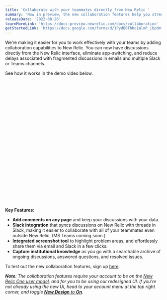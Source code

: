 ```yaml
---
title: 'Collaborate with your teammates directly from New Relic ' 
summary: 'Now in preview, the new collaboration features help you streamline your workflow and resolve issues faster by keeping discussions along-side your data.' 
releaseDate: '2022-08-26' 
learnMoreLink: 'https://docs-preview.newrelic.com/docs/collaboration' 
getStartedLink: 'https://docs.google.com/forms/d/1PydB0Thho1WlmP_ibpdmfr8XxWh831zZMldW5Ua7z4E/viewform?edit_requested%3Dtrue&sa=D&source=docs&ust=1661358843794288&usg=AOvVaw3rDw6FOHcodTKEWceBhwfr'
---
```

We’re making it easier for you to work effectively with your teams by adding collaboration capabilities to New Relic. You can now have discussions directly from the New Relic interface, eliminate app-switching, and reduce delays associated with fragmented discussions in emails and multiple Slack or Teams channels.

See how it works in the demo video below.

<script src="https://fast.wistia.com/embed/medias/m4b6y854wi.jsonp" async></script><script src="https://fast.wistia.com/assets/external/E-v1.js" async></script><div class="wistia_embed wistia_async_m4b6y854wi" style="height:394px;position:relative;width:700px"><div class="wistia_swatch" style="height:100%;left:0;opacity:0;overflow:hidden;position:absolute;top:0;transition:opacity 200ms;width:100%;"><img src="https://fast.wistia.com/embed/medias/m4b6y854wi/swatch" style="filter:blur(5px);height:100%;object-fit:contain;width:100%;" alt="" aria-hidden="true" onload="this.parentNode.style.opacity=1;" /></div></div>

**Key Features:**
* **Add comments on any page** and keep your discussions with your data.
* **Slack integration** that syncs discussions on New Relic with threads in Slack, making it easier to collaborate with all of your teammates even outside New Relic. (MS Teams coming soon.)
* **Integrated screenshot tool** to highlight problem areas, and effortlessly share them via email and Slack in a few clicks.
* **Capture institutional knowledge** as you go with a searchable archive of ongoing discussions, answered questions, and resolved issues. 

To test out the new collaboration features, sign up [here](https://docs.google.com/forms/d/1PydB0Thho1WlmP_ibpdmfr8XxWh831zZMldW5Ua7z4E/viewform?edit_requested=true). 

_**Note**: The collaboration features require your account to be on the [New Relic One user model](https://docs.newrelic.com/docs/accounts/original-accounts-billing/original-users-roles/user-migration/), and for you to be using our redesigned UI. If you’re not already using the new UI, head to your account menu at the top right corner, and toggle [**New Design** to **On**](https://docs.newrelic.com/docs/new-relic-solutions/new-relic-one/new-navigation-transition-guide/)._
